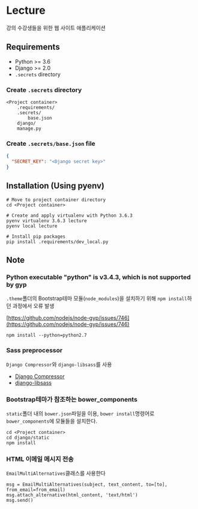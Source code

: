 # Lecture

강의 수강생들을 위한 웹 사이트 애플리케이션

## Requirements

- Python >= 3.6
- Django >= 2.0
- `.secrets` directory

### Create `.secrets` directory

```
<Project container>
	.requirements/
	.secrets/
		base.json
	django/
	manage.py
```

### Create `.secrets/base.json` file

```json
{
  "SECRET_KEY": "<Django secret key>"
}
```

## Installation (Using pyenv)

```
# Move to project container directory
cd <Project container>

# Create and apply virtualenv with Python 3.6.3
pyenv virtualenv 3.6.3 lecture
pyenv local lecture

# Install pip packages
pip install .requirements/dev_local.py
```


## Note

### Python executable "python" is v3.4.3, which is not supported by gyp

`.theme`폴더의 Bootstrap테마 모듈(`node_modules`)을 설치하기 위해 `npm install`하던 과정에서 오류 발생

[https://github.com/nodejs/node-gyp/issues/746](https://github.com/nodejs/node-gyp/issues/746)

```
npm install --python=python2.7
```

### Sass preprocessor

`Django Compressor`와 `django-libsass`를 사용

- [Django Compressor](https://django-compressor.readthedocs.io/en/latest/)
- [django-libsass](https://github.com/torchbox/django-libsass)

### Bootstrap테마가 참조하는 bower_components

`static`폴더 내의 `bower.json`파일을 이용, `bower install`명령어로 `bower_components`에 모듈들을 설치한다.

```
cd <Project container>
cd django/static
npm install
```

### HTML 이메일 메시지 전송

`EmailMultiAlternatives`클래스를 사용한다

```
msg = EmailMultiAlternatives(subject, text_content, to=[to], from_email=from_email)
msg.attach_alternative(html_content, 'text/html')
msg.send()
```

